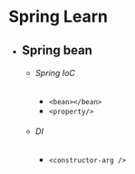 # Spring Learn
* ## Spring bean
    * ###### Spring IoC
        * `<bean></bean>`
        * `<property/>`
    * ###### DI
        * `<constructor-arg />`